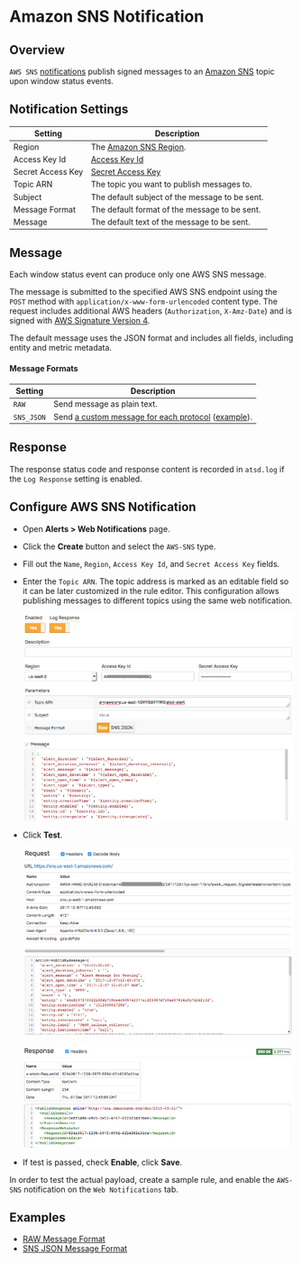 # Amazon SNS Notification

## Overview

`AWS SNS` [notifications](../web-notifications.md) publish signed messages to an [Amazon SNS](https://docs.aws.amazon.com/sns/latest/api/API_Publish.html) topic upon window status events.

## Notification Settings

|**Setting**|**Description**|
|---|---|
|Region|The [Amazon SNS Region](https://docs.aws.amazon.com/general/latest/gr/rande.html#sns_region).|
|Access Key Id|[Access Key Id](https://docs.aws.amazon.com/general/latest/gr/aws-sec-cred-types.html#access-keys-and-secret-access-keys)|
|Secret Access Key|[Secret Access Key](https://docs.aws.amazon.com/general/latest/gr/aws-sec-cred-types.html#access-keys-and-secret-access-keys)|
|Topic ARN|The topic you want to publish messages to.|
|Subject|The default subject of the message to be sent.|
|Message Format|The default format of the message to be sent.|
|Message|The default text of the message to be sent.|

## Message

Each window status event can produce only one AWS SNS message.

The message is submitted to the specified AWS SNS endpoint using the `POST` method with `application/x-www-form-urlencoded` content type. The request includes additional AWS headers (`Authorization`, `X-Amz-Date`) and is signed with [AWS Signature Version 4](https://docs.aws.amazon.com/general/latest/gr/signature-version-4.html).

The default message uses the JSON format and includes all fields, including entity and metric metadata.

#### Message Formats

|**Setting**|**Description**|
|---|---|
|`RAW`|Send message as plain text.|
|`SNS_JSON`|Send [a custom message for each protocol](https://docs.aws.amazon.com/sns/latest/api/API_Publish.html) ([example](https://docs.aws.amazon.com/sns/latest/dg/mobile-push-send-custommessage.html)).|

## Response

The response status code and response content is recorded in `atsd.log` if the `Log Response` setting is enabled.

## Configure AWS SNS Notification

* Open **Alerts > Web Notifications** page.
* Click the **Create** button and select the `AWS-SNS` type.
* Fill out the `Name`, `Region`, `Access Key Id`, and `Secret Access Key` fields.
* Enter the `Topic ARN`. The topic address is marked as an editable field so it can be later customized in the rule editor. This configuration allows publishing messages to different topics using the same web notification. 

  ![](images/aws_sns_config.png)

* Click **Test**.

   ![](images/aws_sns_test_request.png)

   ![](images/aws_sns_test_response.png)

* If test is passed, check **Enable**, click **Save**.

In order to test the actual payload, create a sample rule, and enable the `AWS-SNS` notification on the `Web Notifications` tab.

## Examples

* [RAW Message Format](aws-sns-raw.md)
* [SNS JSON Message Format](aws-sns-json.md)

